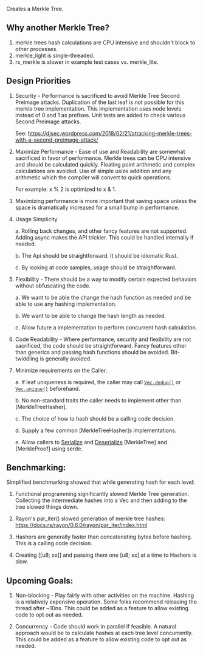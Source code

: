 Creates a Merkle Tree.

 ## Why another Merkle Tree?

   1. merkle trees hash calculations are CPU intensive and shouldn't block to other processes.
   2. merkle_light is single-threaded.
   3. rs_merkle is slower in example test cases vs. merkle_lite.

 ## Design Priorities

   1. Security - Performance is sacrificed to avoid Merkle Tree Second Preimage attacks.
      Duplication of the last leaf is not possible for this merkle tree implementation.
      This implementation uses node levels instead of 0 and 1 as prefixes.
      Unit tests are added to check various Second Preimage attacks.

      See: <https://djsec.wordpress.com/2018/02/21/attacking-merkle-trees-with-a-second-preimage-attack/>


   2. Maximize Performance - Ease of use and Readability are somewhat sacrificed in favor of
      performance. Merkle trees can be CPU intensive and should be calculated quickly.
      Floating point arithmetic and complex calculations are avoided.
      Use of simple usize addition and any arithmetic which the compiler will convert to quick operations.


      For example: x % 2 is optimized to x & 1.

   3. Maximizing performance is more important that saving space unless the space is dramatically
      increased for a small bump in performance.

   4. Usage Simplicity

         a. Rolling back changes, and other fancy features are not supported.
            Adding async makes the API trickier. This could be handled internally if needed.
   
         b. The Api should be straightforward. It should be idiomatic Rust.

         c. By looking at code samples, usage should be straightforward.

   5. Flexibility - There should be a way to modify certain expected behaviors without obfuscating the code.

         a. We want to be able the change the hash function as needed and be able to use any
         hashing implementation.

         b. We want to be able to change the hash length as needed.

         c. Allow future a implementation to perform concurrent hash calculation.

   6. Code Readability - Where performance, security and flexibility are not sacrificed,
      the code should be straightforward. Fancy features other than generics and
      passing hash functions should be avoided. Bit-twiddling is generally avoided.

   7. Minimize requirements on the Caller.

       a. If leaf uniqueness is required, the caller may call [`Vec.dedup()`](Vec) or [`Vec.unique()`](Vec) beforehand.

       b. No non-standard traits the caller needs to implement other than [MerkleTreeHasher].

       c. The choice of how to hash should be a calling code decision.

       d. Supply a few common [MerkleTreeHasher]s implementations.

       e. Allow callers to [Serialize](serde::Serialize) and [Deserialize](serde::Deserialize)
            [MerkleTree] and [MerkleProof] using serde.
   
 ## Benchmarking:

 Simplified benchmarking showed that while generating hash for each level:

   1. Functional programming significantly slowed Merkle Tree generation.
       Collecting the intermediate hashes into a Vec and then adding to the tree slowed things down.

   2. Rayon's par_iter() slowed generation of merkle tree hashes:
       <https://docs.rs/rayon/0.6.0/rayon/par_iter/index.html>

   3. Hashers are generally faster than concatenating bytes before hashing.
       This is a calling code decision.

   4. Creating \[\[u8; xx\]\] and passing them one \[u8; xx\] at a time to Hashers is slow.

 ## Upcoming Goals:

   1. Non-blocking - Play fairly with other activities on the machine.
      Hashing is a relatively expensive operation. Some folks recommend
      releasing the thread after ~10ns. This could be added as a feature to
      allow existing code to opt out as needed.

   2. Concurrency - Code should work in parallel if feasible.
      A natural approach would be to calculate hashes at each tree level concurrently.
      This could be added as a feature to allow existing code to opt out as needed.
